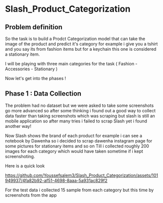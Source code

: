 # **Slash_Product_Categorization**

## **Problem definition**

So the task is to build a Prodct Categorization model that can take the image of the product and predict it's category for example i give you a tshirt and you say its from fashion items but for
a keychain this one is considered a stationary item.

I will be playing with three main categories for the task ( Fashion - Accessories - Stationary ) 

Now let's get into the phases !

## **Phase 1 : Data Collection**

The problem had no dataset but we were asked to take some screenshots go more advanced so after some thinking i found out a good way to collect data faster than taking screenshots
which was scraping but slash is still an mobile application so after many tries i failed to scrap Slash yet i found another way!

Now Slash shows the brand of each product for example i can see a notebook by Dawenha so i decided to scrap dawenha instagram page for some pictures for stationary items and so on
Till i collected roughly 200 images for each category which would have taken sometime if i kept screenshoting.

Here is a quick look

https://github.com/Youssefsalem3/Slash_Product_Categorization/assets/101949937/4fa82b92-af51-4698-8aaa-5a931ac829f2

For the test data i collected 15 sample from each category but this time by screenshots from the app








